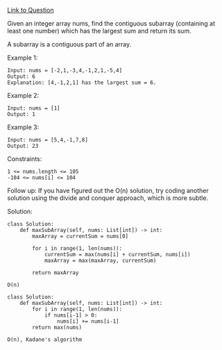 [Link to Question](https://leetcode.com/explore/interview/card/top-interview-questions-easy/97/dynamic-programming/566/)




Given an integer array nums, find the contiguous subarray (containing at least one number) which has the largest sum and return its sum.

A subarray is a contiguous part of an array.

 

Example 1:
```
Input: nums = [-2,1,-3,4,-1,2,1,-5,4]
Output: 6
Explanation: [4,-1,2,1] has the largest sum = 6.
```
Example 2:
```
Input: nums = [1]
Output: 1
```
Example 3:
```
Input: nums = [5,4,-1,7,8]
Output: 23
 ```

Constraints:
```
1 <= nums.length <= 105
-104 <= nums[i] <= 104
 ```

Follow up: If you have figured out the O(n) solution, try coding another solution using the divide and conquer approach, which is more subtle.

Solution:
```
class Solution:
    def maxSubArray(self, nums: List[int]) -> int:
        maxArray = currentSum = nums[0]
        
        for i in range(1, len(nums)):
            currentSum = max(nums[i] + currentSum, nums[i]) 
            maxArray = max(maxArray, currentSum)
            
        return maxArray

O(n)

class Solution:
    def maxSubArray(self, nums: List[int]) -> int:        
        for i in range(1, len(nums)):
            if nums[i-1] > 0:
                nums[i] += nums[i-1]
        return max(nums)

O(n), Kadane's algorithm
```